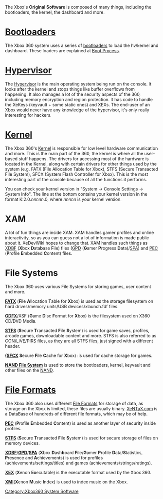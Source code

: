 The Xbox's **Original Software** is composed of many things, including
the bootloaders, the kernel, the dashboard and more.

# [Bootloaders](Bootloaders "wikilink")

The Xbox 360 system uses a series of
[bootloaders](bootloaders "wikilink") to load the hv/kernel and
dashboard. These loaders are explained at [Boot
Process](Boot_Process "wikilink").

# [Hypervisor](Hypervisor "wikilink")

The [Hypervisor](Hypervisor "wikilink") is the main operating system
being run on the console. It looks after the kernel and stops things
like buffer overflows from happening. It also manages a lot of the
security aspects of the 360, including memory encryption and region
protection. It has code to handle the XeKeys (keyvault + some static
ones) and XEXs. The end-user of an Xbox would never have any knowledge
of the hypervisor, it's only really interesting for hackers.

# [Kernel](Kernel "wikilink")

The Xbox 360's [Kernel](Kernel "wikilink") is responsible for low level
hardware communication and more. This is the main part of the 360, the
kernel is where all the user-based stuff happens. The drivers for
accessing most of the hardware is located in the Kernel, along with
certain drivers for other things used by the system (e.g. FATX (File
Allocation Table for Xbox), STFS (Secure Transacted File System), SFCX
(System Flash Controller for Xbox). This is the most interesting part of
the console because of all the functions it performs.

You can check your kernel version in "System -\> Console Settings -\>
System Info". The line at the bottom contains your kernel version in the
format K:2.0.*nnnnn*.0, where *nnnnn* is your kernel version.

# XAM

A lot of fun things are inside XAM. XAM handles gamer profiles and
online interactivity, so as you can guess not a lot of information is
made public about it. XeDevWiki hopes to change that. XAM handles such
things as [XDBF](XDBF "wikilink") (**X**box **D**ata**b**ase **F**ile)
files ([GPD](GPD "wikilink") (**G**amer **P**rogress
**D**ata)/[SPA](SPA "wikilink")) and [PEC](PEC "wikilink") (**P**rofile
**E**mbedded **C**ontent) files.

# File Systems

The Xbox 360 uses various File Systems for storing games, user content
and more.

**[FATX](FATX "wikilink")** (**F**ile
**A**llocation **T**able for **X**box) is used as the storage
filesystem on hard drives/memory units/USB devices/xlaunch.fdf files.

**[GDFX](GDFX "wikilink")**/XSF (**G**ame
**D**isc **F**ormat for **X**box) is the filesystem used on X360
CD/DVD Media.

**[STFS](STFS "wikilink")** (**S**ecure
**T**ransacted **F**ile **S**ystem) is used for game saves,
profiles, arcade games, downloadable content and more. STFS is also
referred to as CON/LIVE/PIRS files, as they are all STFS files, just
signed with a different header.

**[(SFCX](SFCX "wikilink")** **S**ecure
**F**ile **C**ache for **X**box) :is used for cache storage for games.

**[NAND File System](NAND_File_System "wikilink")** is used to store the
bootloaders, kernel, keyvault and other files on the
[NAND](NAND "wikilink").

# [File Formats](File_Formats "wikilink")

The Xbox 360 also uses different [File Formats](File_Formats "wikilink")
for storage of data, as storage on the Xbox is limited, these files are
usually binary. [XeNTaX.com](http://wiki.XeNTaX.com) is a DataBase of
hundreds of different file formats, which may be of help.

**[PEC](PEC "wikilink")** (**P**rofile
**E**mbedded **C**ontent) is used as another layer of security
inside profiles.

**[STFS](STFS "wikilink")** (**S**ecure
**T**ransacted **F**ile **S**ystem) is used for secure storage of
files on memory
devices.

**[XDBF](XDBF "wikilink")**/**[GPD](GPD "wikilink")**/**[SPA](SPA "wikilink")**
(**X**box **D**ash**b**oard
**F**ile/**G**amer **P**rofile **D**ata/**S**tatistics, **P**resence and
**A**chievements) is used for profiles
(achievements/settings/titles) and games (achievements/strings/ratings).

**[XEX](XEX "wikilink")** (**X**enon
**Ex**ecutable) is the executable format used by the Xbox 360.

**[XMI](XMI "wikilink")**(**X**enon
**M**usic **I**ndex) is used to index music on the Xbox.

[Category:Xbox360 System Software](Category_Xbox360_System_Software.md "wikilink")
